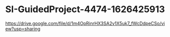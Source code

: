 # SI-GuidedProject-4474-1626425913
https://drive.google.com/file/d/1m4OpRinrHX3SA2v1X5uk7_fWcDdpeCSo/view?usp=sharing
